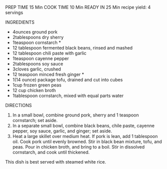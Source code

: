 
PREP TIME        15 Min
COOK TIME        10 Min
READY IN         25 Min
 recipe yield: 4 servings

INGREDIENTS

- 4ounces ground pork
- 2tablespoons dry sherry
- 1teaspoon cornstarch
    *  
- 12 tablespoon fermented black beans, rinsed and mashed
- 12 tablespoon chili paste with garlic
- 1teaspoon cayenne pepper
- 2tablespoons soy sauce
- 3cloves garlic, crushed
- 12 teaspoon minced fresh ginger
    *  
- 1(14 ounce) package tofu, drained and cut into cubes
- 1cup frozen green peas
- 12 cup chicken broth
- 1tablespoon cornstarch, mixed with equal parts water

DIRECTIONS

   1. In a small bowl, combine ground pork, sherry and 1 teaspoon cornstarch; set aside.
   2. In a separate small bowl, combine black beans, chile paste, cayenne pepper, soy sauce, garlic, and ginger; set aside.
   3. Heat a large skillet over medium heat. If pork is lean, add 1 tablespoon oil. Cook pork until evenly browned. Stir in black bean mixture, tofu, and peas. Pour in chicken broth, and bring to a boil. Stir in dissolved cornstarch, and cook until thickened.

This dish is best served with steamed white rice.
